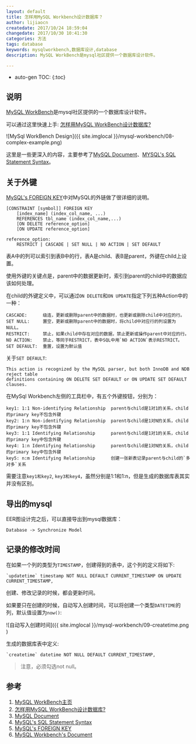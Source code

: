 ```yaml
---
layout: default
title: 怎样用MySQL Workbench设计数据库？
author: lijiaocn
createdate: 2017/10/24 18:59:04
changedate: 2017/10/30 10:41:30
categories: 方法
tags: database
keywords: mysqlworkbench,数据库设计,database
description: MySQL WorkBench是mysql社区提供一个数据库设计软件。

---
```


* auto-gen TOC:
{:toc}

## 说明 

[MySQL WorkBench][1]是mysql社区提供的一个数据库设计软件。

可以通过这里快速上手: [怎样用MySQL WorkBench设计数据库?][2]

![MySql WorkBench Design]({{ site.imglocal }}/mysql-workbench/08-complex-example.png)

这里是一些更深入的内容，主要参考了[MySQL Document][3]、[MYSQL's SQL Statement Syntax][4]。

## 关于外键

[MySQL's FOREIGN KEY][5]中对MySQL的外链做了很详细的说明。

	[CONSTRAINT [symbol]] FOREIGN KEY
	    [index_name] (index_col_name, ...)
	    REFERENCES tbl_name (index_col_name,...)
	    [ON DELETE reference_option]
	    [ON UPDATE reference_option]
	
	reference_option:
	    RESTRICT | CASCADE | SET NULL | NO ACTION | SET DEFAULT

表A中的列可以索引到表B中的行，表A是child、表B是parent，外键在child上设置。

使用外键的关键点是，parent中的数据更新时，索引到parent的child中的数据应该如何处理。

在child的外键定义中，可以通过`ON DELETE`和`ON UPDATE`指定下列五种Action中的一种：

	CASCADE:      级连，更新或删除parent中的数据时，也更新或删除child中对应的行。
	SET NULL:     置空，更新或删除parent中的数据时，将child中对应行的列设置为NULL。
	RESTRICT:     禁止，如果child中存在对应的数据，禁止更新或操作parent中对应的行。
	NO ACTION:    禁止，等同于RESTRICT，表中SQL中用`NO ACTION`表示RESTRICT。
	SET DEFAULT:  重置，设置为默认值

关于`SET DEFAULT`:

	This action is recognized by the MySQL parser, but both InnoDB and NDB reject table
	definitions containing ON DELETE SET DEFAULT or ON UPDATE SET DEFAULT clauses. 

在MySql Workbench左侧的工具栏中，有五个外键按钮，分别为：

	key1: 1:1 Non-identifying Relationship  parent与child是1对1的关系，child的primary key不包含外键
	key2: 1:n Non-identifying Relationship  parent与child是1对N的关系，child的primary key不包含外键
	key3: 1:1 Identifying Relationship      parent与child是1对1的关系，child的primary key中包含外键
	key4: 1:n Identifying Relationship      parent与child是1对N的关系，child的primary key中包含外键
	key5: n:m Identifying Relationship      创建一张新表记录parent与child的`多对多`关系

需要注意`key1和key2`, `key3和key4`，虽然分别是1:1和1:n，但是生成的数据库表其实并没有区别。

## 导出的mysql

EER图设计完之后，可以直接导出到mysql数据库：

	Database -> Synchronize Model

## 记录的修改时间

在如果一个列的类型为`TIMESTAMP`，创建得到的表中，这个列的定义将如下:

	`updatetime` timestamp NOT NULL DEFAULT CURRENT_TIMESTAMP ON UPDATE CURRENT_TIMESTAMP,

创建、修改记录的时候，都会更新时间。

如果要只在创建的时候，自动写入创建时间，可以将创建一个类型`DATETIME`的列，默认值设置为`now()`:

![自动写入创建时间]({{ site.imglocal }}/mysql-workbench/09-createtime.png )

生成的数据库表中定义:

	`createtime` datetime NOT NULL DEFAULT CURRENT_TIMESTAMP,

>注意，必须勾选not null。

## 参考

1. [MySQL WorkBench主页][1]
2. [怎样用MySQL WorkBench设计数据库?][2]
3. [MySQL Document][3]
4. [MySQL's SQL Statement Syntax][4]
5. [MySQL's FOREIGN KEY][5]
6. [MySQL Workbench's Document][6]

[1]: https://www.mysql.com/products/workbench/  "MySQL WorkBench主页" 
[2]: https://jingyan.baidu.com/article/636f38bb69c3dbd6b9461076.html "怎样用MySQL WorkBench设计数据库?"
[3]: https://dev.mysql.com/doc/refman/5.7/en/create-table.html "MySQL's Document"
[4]: https://dev.mysql.com/doc/refman/5.7/en/sql-syntax.html  "MySQL's SQL Statement Syntax"
[5]: https://dev.mysql.com/doc/refman/5.7/en/create-table-foreign-keys.html "MySQL's FOREIGN KEY"
[6]: https://dev.mysql.com/doc/workbench/en/ "MySQL Workbench's Document"
